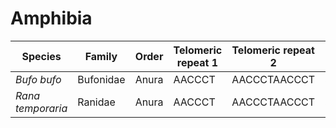 # Amphibia

| Species | Family | Order | Telomeric repeat 1 | Telomeric repeat 2 | Data type |
| -- | --- | --- | --- | --- | --- |
| *Bufo bufo* | Bufonidae | Anura | AACCCT | AACCCTAACCCT | assembly |
| *Rana temporaria* | Ranidae | Anura | AACCCT | AACCCTAACCCT | assembly |
